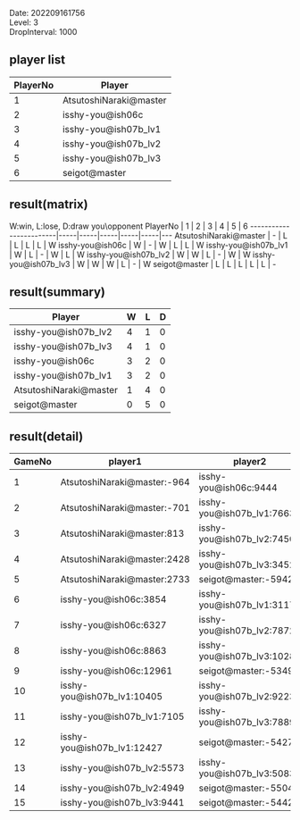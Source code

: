 Date: 202209161756  
Level: 3  
DropInterval: 1000  
## player list
PlayerNo  |  Player
----------|------------------------
1         |  AtsutoshiNaraki@master
2         |  isshy-you@ish06c
3         |  isshy-you@ish07b_lv1
4         |  isshy-you@ish07b_lv2
5         |  isshy-you@ish07b_lv3
6         |  seigot@master
## result(matrix)
W:win, L:lose, D:draw
you\opponent PlayerNo   |  1  |  2  |  3  |  4  |  5  |  6
------------------------|-----|-----|-----|-----|-----|---
AtsutoshiNaraki@master  |  -  |  L  |  L  |  L  |  L  |  W
isshy-you@ish06c        |  W  |  -  |  W  |  L  |  L  |  W
isshy-you@ish07b_lv1    |  W  |  L  |  -  |  W  |  L  |  W
isshy-you@ish07b_lv2    |  W  |  W  |  L  |  -  |  W  |  W
isshy-you@ish07b_lv3    |  W  |  W  |  W  |  L  |  -  |  W
seigot@master           |  L  |  L  |  L  |  L  |  L  |  -
## result(summary)
Player                  |  W  |  L  |  D
------------------------|-----|-----|---
isshy-you@ish07b_lv2    |  4  |  1  |  0
isshy-you@ish07b_lv3    |  4  |  1  |  0
isshy-you@ish06c        |  3  |  2  |  0
isshy-you@ish07b_lv1    |  3  |  2  |  0
AtsutoshiNaraki@master  |  1  |  4  |  0
seigot@master           |  0  |  5  |  0
## result(detail)
GameNo  |  player1                      |  player2
--------|-------------------------------|----------------------------
1       |  AtsutoshiNaraki@master:-964  |  isshy-you@ish06c:9444
2       |  AtsutoshiNaraki@master:-701  |  isshy-you@ish07b_lv1:7663
3       |  AtsutoshiNaraki@master:813   |  isshy-you@ish07b_lv2:7450
4       |  AtsutoshiNaraki@master:2428  |  isshy-you@ish07b_lv3:3452
5       |  AtsutoshiNaraki@master:2733  |  seigot@master:-5942
6       |  isshy-you@ish06c:3854        |  isshy-you@ish07b_lv1:3117
7       |  isshy-you@ish06c:6327        |  isshy-you@ish07b_lv2:7872
8       |  isshy-you@ish06c:8863        |  isshy-you@ish07b_lv3:10287
9       |  isshy-you@ish06c:12961       |  seigot@master:-5349
10      |  isshy-you@ish07b_lv1:10405   |  isshy-you@ish07b_lv2:9223
11      |  isshy-you@ish07b_lv1:7105    |  isshy-you@ish07b_lv3:7889
12      |  isshy-you@ish07b_lv1:12427   |  seigot@master:-5427
13      |  isshy-you@ish07b_lv2:5573    |  isshy-you@ish07b_lv3:5083
14      |  isshy-you@ish07b_lv2:4949    |  seigot@master:-5504
15      |  isshy-you@ish07b_lv3:9441    |  seigot@master:-5442
